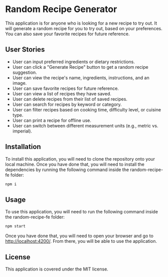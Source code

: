 # Random Recipe Generator

This application is for anyone who is looking for a new recipe to try out. It will generate a random recipe for you to try out, based on your preferences. You can also save your favorite recipes for future reference.

## User Stories

- User can input preferred ingredients or dietary restrictions.
- User can click a "Generate Recipe" button to get a random recipe suggestion.
- User can view the recipe's name, ingredients, instructions, and an image.
- User can save favorite recipes for future reference.
- User can view a list of recipes they have saved.
- User can delete recipes from their list of saved recipes.
- User can search for recipes by keyword or category.
- User can filter recipes based on cooking time, difficulty level, or cuisine type.
- User can print a recipe for offline use.
- User can switch between different measurement units (e.g., metric vs. imperial).

## Installation

To install this application, you will need to clone the repository onto your local machine. Once you have done that, you will need to install the dependencies by running the following command inside the random-recipe-fe folder:

```bash
npm i
```

## Usage

To use this application, you will need to run the following command inside the random-recipe-fe folder:

```bash
npm start
```

Once you have done that, you will need to open your browser and go to <http://localhost:4200/>. From there, you will be able to use the application.

## License

This application is covered under the MIT license.

